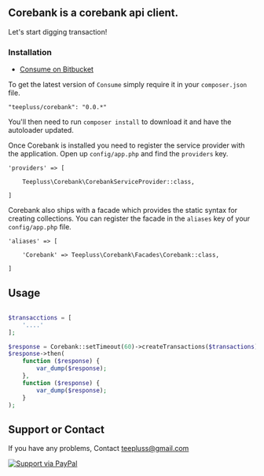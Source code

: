 ## Corebank is a corebank api client.

Let's start digging transaction!

### Installation

- [Consume on Bitbucket](https://bitbucket.org/teepluss/corebanking-sdk)

To get the latest version of `Consume` simply require it in your `composer.json` file.

~~~
"teepluss/corebank": "0.0.*"
~~~

You'll then need to run `composer install` to download it and have the autoloader updated.

Once Corebank is installed you need to register the service provider with the application. Open up `config/app.php` and find the `providers` key.

~~~
'providers' => [

    Teepluss\Corebank\CorebankServiceProvider::class,

]
~~~

Corebank also ships with a facade which provides the static syntax for creating collections. You can register the facade in the `aliases` key of your `config/app.php` file.

~~~
'aliases' => [

    'Corebank' => Teepluss\Corebank\Facades\Corebank::class,

]
~~~

## Usage

```php

$transacctions = [
    '....'
];

$response = Corebank::setTimeout(60)->createTransactions($transactions);
$response->then(
    function ($response) {
        var_dump($response);
    },
    function ($response) {
        var_dump($response);
    }
);
```

## Support or Contact

If you have any problems, Contact teepluss@gmail.com

[![Support via PayPal](https://rawgithub.com/chris---/Donation-Badges/master/paypal.jpeg)](https://www.paypal.com/cgi-bin/webscr?cmd=_s-xclick&hosted_button_id=9GEC8J7FAG6JA)
